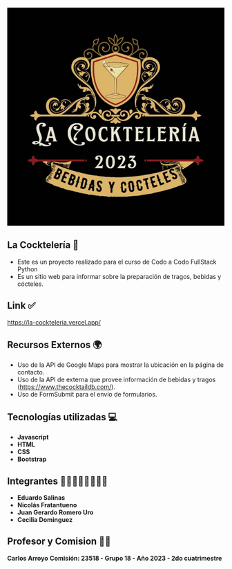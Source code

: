 <p align='left'>
    <img src='./assets/portal.jpg' </img>
</p>

## La Cocktelería 🍹
- Este es un proyecto realizado para el curso de Codo a Codo FullStack Python
- Es un sitio web para informar sobre la preparación de tragos, bebidas y cócteles.

## Link ✅
https://la-cockteleria.vercel.app/
## Recursos Externos 🌍
- Uso de la API de Google Maps para mostrar la ubicación en la página de contacto.
- Uso de la API de externa que provee información de bebidas y tragos (https://www.thecocktaildb.com/).
- Uso de FormSubmit para el envío de formularios.

## Tecnologías utilizadas 💻

* __Javascript__
* __HTML__
* __CSS__ 
* __Bootstrap__

## Integrantes 🧑‍💻👩‍💻👨‍💻👨‍💻
* __Eduardo Salinas__
* __Nicolás Fratantueno__
* __Juan Gerardo Romero Uro__
* __Cecilia Dominguez__

## Profesor y Comision 👨‍🏫 
__Carlos Arroyo__
__Comisión: 23518 - Grupo 18 - Año 2023 - 2do cuatrimestre__

